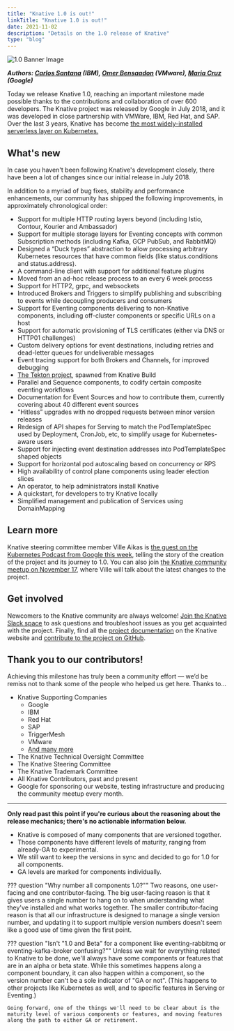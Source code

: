 ```yaml
---
title: "Knative 1.0 is out!"
linkTitle: "Knative 1.0 is out!"
date: 2021-11-02
description: "Details on the 1.0 release of Knative"
type: "blog"
---
```


![1.0 Banner Image](/blog/images/1.0Banner.jpg)

***Authors: [Carlos Santana](https://twitter.com/csantanapr) (IBM), [Omer Bensaadon](https://twitter.com/omer_bensaadon) (VMware), [Maria Cruz](https://twitter.com/marianarra_) (Google)***

Today we release Knative 1.0, reaching an important milestone made possible thanks to the contributions and collaboration of over 600 developers. The Knative project was released by Google in July 2018, and it was developed in close partnership with VMWare, IBM, Red Hat, and SAP. Over the last 3 years, Knative has become [the most widely-installed serverless layer on Kubernetes.](https://www.cncf.io/wp-content/uploads/2020/11/CNCF_Survey_Report_2020.pdf)


## What's new

In case you haven't been following Knative's development closely, there have been a lot of changes since our initial release in July 2018.

In addition to a myriad of bug fixes, stability and performance enhancements, our community has shipped the following improvements, in approximately chronological order:

* Support for multiple HTTP routing layers beyond (including Istio, Contour, Kourier and Ambassador)
* Support for multiple storage layers for Eventing concepts with common Subscription methods (including Kafka, GCP PubSub, and RabbitMQ)
* Designed a “Duck types” abstraction to allow processing arbitrary Kubernetes resources that have common fields (like status.conditions and status.address).
* A command-line client with support for additional feature plugins
* Moved from an ad-hoc release process to an every 6 week process
* Support for HTTP2, grpc, and websockets
* Introduced Brokers and Triggers to simplify publishing and subscribing to events while decoupling producers and consumers
* Support for Eventing components delivering to non-Knative components, including off-cluster components or specific URLs on a host
* Support for automatic provisioning of TLS certificates (either via DNS or HTTP01 challenges)
* Custom delivery options for event destinations, including retries and dead-letter queues for undeliverable messages
* Event tracing support for both Brokers and Channels, for improved debugging
* [The Tekton project](https://tekton.dev/), spawned from Knative Build
* Parallel and Sequence components, to codify certain composite eventing workflows
* Documentation for Event Sources and how to contribute them, currently covering about 40 different event sources
* "Hitless” upgrades with no dropped requests between minor version releases
* Redesign of API shapes for Serving to match the PodTemplateSpec used by Deployment, CronJob, etc, to simplify usage for Kubernetes-aware users
* Support for injecting event destination addresses into PodTemplateSpec shaped objects
* Support for horizontal pod autoscaling based on concurrency or RPS
* High availability of control plane components using leader election slices
* An operator, to help administrators install Knative
* A quickstart, for developers to try Knative locally
* Simplified management and publication of Services using DomainMapping

## Learn more
Knative steering committee member Ville Aikas is [the guest on the Kubernetes Podcast from Google this week](https://kubernetespodcast.com/episode/166-knative-1.0/), telling the story of the creation of the project and its journey to 1.0.  You can also join [the Knative community meetup on November 17,](https://calendar.google.com/calendar/u/0/r/eventedit/NnAycjJyZmdlMTF1b2FuOGJzZjZ1dXA0aTZfMjAyMTExMjRUMTczMDAwWiBrbmF0aXZlLnRlYW1fOXE4M2JnMDdxczViOXJyc2xwNWpvcjRsNnNAZw?tab=mc) where Ville will talk about the latest changes to the project.

## Get involved
Newcomers to the Knative community are always welcome! [Join the Knative Slack space](https://slack.knative.dev/) to ask questions and troubleshoot issues as you get acquainted with the project. Finally, find all the [project documentation](https://knative.dev/docs/) on the Knative website and [contribute to the project on GitHub](https://github.com/knative).

## Thank you to our contributors!
Achieving this milestone has truly been a community effort — we’d be remiss not to thank some of the people who helped us get here.
Thanks to…

* Knative Supporting Companies
  * Google
  * IBM
  * Red Hat
  * SAP
  * TriggerMesh
  * VMware
  * [And many more](https://knative.teststats.cncf.io/d/5/companies-table?orgId=1&var-period_name=Last%202%20years&var-metric=contributions)
* The Knative Technical Oversight Committee
* The Knative Steering Committee
* The Knative Trademark Committee
* All Knative Contributors, past and present
* Google for sponsoring our website, testing infrastructure and producing the community meetup every month.

---

**Only read past this point if you're curious about the reasoning about the release mechanics; there's no actionable information below.**

* Knative is composed of many components that are versioned together.
* Those components have different levels of maturity, ranging from already-GA to experimental.
* We still want to keep the versions in sync and decided to go for 1.0 for all components.
* GA levels are marked for components individually.

??? question "Why number all components 1.0?""
    Two reasons, one user-facing and one contributor-facing. The big user-facing reason is that it gives users a single number to hang on to when understanding what they've installed and what works together. The smaller contributor-facing reason is that all our infrastructure is designed to manage a single version number, and updating it to support multiple version numbers doesn't seem like a good use of time given the first point.

??? question "Isn't "1.0 and Beta" for a component like eventing-rabbitmq or eventing-kafka-broker confusing?""
    Unless we wait for everything related to Knative to be done, we'll always have some components or features that are in an alpha or beta state. While this sometimes happens along a component boundary, it can also happen within a component, so the version number can't be a sole indicator of "GA or not". (This happens to other projects like Kubernetes as well, and to specific features in Serving or Eventing.)

    Going forward, one of the things we'll need to be clear about is the maturity level of various components or features, and moving features along the path to either GA or retirement.
